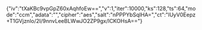 {"iv":"tXaKBc9vpGpZ60xAqhfoEw==","v":1,"iter":10000,"ks":128,"ts":64,"mode":"ccm","adata":"","cipher":"aes","salt":"nPPPYbSqlHA=","ct":"lUyV0Eepz+T1GVjznlo/2I/9nnvLeeBLWwJO2ZP9gx/lCKOHsA=="}

